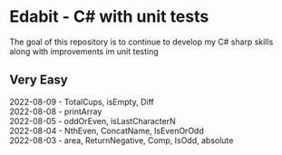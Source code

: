# Edabit - C# with unit tests
The goal of this repository is to continue to develop my C# sharp skills along with improvements im unit testing

## Very Easy
2022-08-09 - TotalCups, isEmpty, Diff\
2022-08-08 - printArray\
2022-08-05 - oddOrEven, isLastCharacterN\
2022-08-04 - NthEven, ConcatName, IsEvenOrOdd\
2022-08-03 - area, ReturnNegative, Comp, IsOdd, absolute
